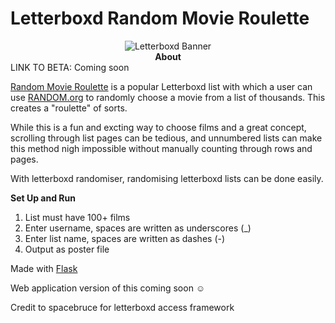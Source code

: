 # Letterboxd Random Movie Roulette
<center><img src="https://a.ltrbxd.com/logos/letterboxd-logo-h-neg-rgb-1000px.png" alt="Letterboxd Banner"></center>
<center><b>About</b> </center>
LINK TO BETA: Coming soon
<p><a href="https://letterboxd.com/tobiasandersen2/list/random-movie-roulette/">Random Movie Roulette</a> is a popular Letterboxd list with which a user can use <a href="random.org">RANDOM.org</a> to randomly choose a movie from a list of thousands. This creates a "roulette" of sorts.</p>

While this is a fun and excting way to choose films and a great concept, scrolling through list pages can be tedious, and unnumbered lists can make this method nigh impossible without manually counting through rows and pages. 

With letterboxd randomiser, randomising letterboxd lists can be done easily. 

<b>Set Up and Run</b>
1. List must have 100+ films
2. Enter username, spaces are written as underscores (_)
3. Enter list name, spaces are written as dashes (-)
4. Output as poster file

Made with <a href="https://github.com/pallets/flask">Flask</a>

Web application version of this coming soon ☺︎

<p>Credit to spacebruce for letterboxd access framework</p>
